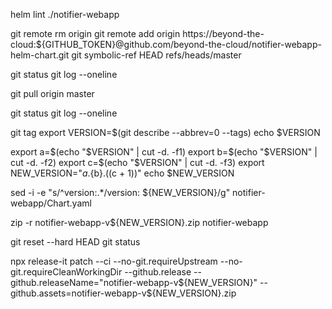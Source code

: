 helm lint ./notifier-webapp

git remote rm origin
git remote add origin https://beyond-the-cloud:${GITHUB_TOKEN}@github.com/beyond-the-cloud/notifier-webapp-helm-chart.git
git symbolic-ref HEAD refs/heads/master

git status
git log --oneline

git pull origin master

git status
git log --oneline

git tag
export VERSION=$(git describe --abbrev=0 --tags)
echo $VERSION

export a=$(echo "$VERSION" | cut -d. -f1)
export b=$(echo "$VERSION" | cut -d. -f2)
export c=$(echo "$VERSION" | cut -d. -f3)
export NEW_VERSION="${a}.${b}.$(($c + 1))"
echo $NEW_VERSION

sed -i -e "s/^version:.*/version: ${NEW_VERSION}/g" notifier-webapp/Chart.yaml

zip -r notifier-webapp-v${NEW_VERSION}.zip notifier-webapp

git reset --hard HEAD
git status

npx release-it patch --ci --no-git.requireUpstream --no-git.requireCleanWorkingDir --github.release --github.releaseName="notifier-webapp-v${NEW_VERSION}" --github.assets=notifier-webapp-v${NEW_VERSION}.zip